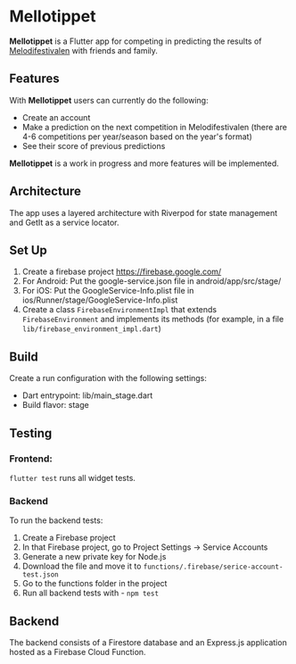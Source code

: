 # Mellotippet

**Mellotippet** is a Flutter app for competing in predicting the results of [Melodifestivalen](https://sv.wikipedia.org/wiki/Melodifestivalen) with friends and family.

## Features 
With **Mellotippet** users can currently do the following:

- Create an account
- Make a prediction on the next competition in Melodifestivalen (there are 4-6 competitions per year/season based on the year's format)
- See their score of previous predictions

**Mellotippet** is a work in progress and more features will be implemented.

## Architecture
The app uses a layered architecture with Riverpod for state management and GetIt as a service locator.

## Set Up
1. Create a firebase project https://firebase.google.com/
2. For Android: Put the google-service.json file in android/app/src/stage/
3. For iOS: Put the GoogleService-Info.plist file in ios/Runner/stage/GoogleService-Info.plist
4. Create a class `FirebaseEnvironmentImpl` that extends `FirebaseEnvironment` and implements its methods (for example, in a file `lib/firebase_environment_impl.dart`) 

## Build
Create a run configuration with the following settings:
- Dart entrypoint: lib/main_stage.dart
- Build flavor: stage

## Testing
### Frontend: 
`flutter test` runs all widget tests.

### Backend
To run the backend tests:
1. Create a Firebase project
2. In that Firebase project, go to Project Settings -> Service Accounts
3. Generate a new private key for Node.js
4. Download the file and move it to `functions/.firebase/serice-account-test.json`
5. Go to the functions folder in the project
6. Run all backend tests with - `npm test`

## Backend
The backend consists of a Firestore database and an Express.js application hosted as a Firebase Cloud Function.

